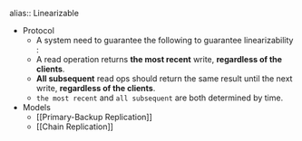 alias:: Linearizable

- Protocol
	- A system need to guarantee the following to guarantee linearizability :
	- A read operation returns **the most recent** write, **regardless of the clients**.
	- **All subsequent** read ops should return the same result until the next write, **regardless of the clients**.
	- `the most recent` and `all subsequent` are both determined by time.
- Models
	- [[Primary-Backup Replication]]
	- [[Chain Replication]]